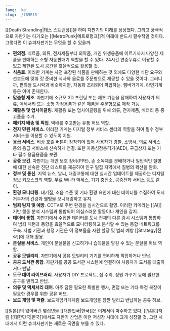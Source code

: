 ```yaml
---
lang: 'ko'
slug: '/789E15'
---
```


[[Death Stranding|데스 스트랜딩]]을 하며 자판기의 미래를 상상했다. 그리고 궁극적으로 자판기는 다가오는 [[MetroPunk|메트로펑크]]적 미래에 반드시 필수적일 것이다. 그렇다면 이 슈퍼자판기는 무엇을 할 수 있을까.

- **편의점**. 식료품, 의류, 전자제품부터 의약품, 개인 위생용품에 이르기까지 다양한 제품을 판매하는 소형 자동판매기 역할을 할 수 있다. 24시간 연중무휴로 이용할 수 있고 제한된 도시 공간을 효율적으로 활용할 것.
- **식음료**. 이러한 기계는 사전 포장된 식품을 판매하는 것 외에도 다양한 식단 요구와 선호도에 맞춰 갓 준비한 식사와 음료를 주문형으로 제공할 수 있을 것이다. 그러니까, 편의점 도시락과 비슷하지만, 자동화 조리되어 픽업하는. 햄버거기계, 라면기계 등은 이미 존재한다.
- **맞춤형 제조**. 자판기에 소규모 3D 프린팅 또는 제조 기능을 탑재하여 사용자가 의류, 액세서리 또는 소형 가정용품과 같은 제품을 주문형으로 제작 가능.
- **재활용 및 업사이클링**. 재활용 또는 업사이클링을 위해 의류, 전자제품, 배터리 등 중고품을 수거.
- **패키지 배송 및 픽업**. 택배를 주고받는 유통 허브 역할.
- **전자 민원 서비스**. 이러한 기계는 디지털 정부 서비스 센터의 역할을 하여 필수 정부 서비스를 이용할 수 있도록 지원.
- **응급 서비스**. 비상 호출 버튼이 장착되어 있어 사용자가 경찰, 소방서, 의료 서비스 등의 응급 서비스에 신속하게 연결. 또한 자동심장충격기(AED), 구급상자 또는 기타 필수 응급용품을 보관.
- **공중 보건**. 자판기는 개인 보호 장비(PPE), 손 소독제를 분배하거나 일반적인 질병에 대한 신속한 진단 테스트를 제공하여 인구 밀집 지역에서 질병의 확산을 완화.
- **정보 및 통신**. 지역 뉴스, 날씨, 대중교통에 대한 실시간 업데이트를 제공하는 디지털 정보 키오스크의 역할. 무료 Wi-Fi 액세스, 기기 충전소, 공중전화 서비스 등도 같이.
- **환경 모니터링**. 대기질, 소음 수준 및 기타 환경 요인에 대한 데이터를 수집하여 도시 거주자의 건강과 웰빙을 모니터링하고 유지.
- **범죄 탐지 및 예방**. CCTV로 주변 환경을 실시간으로 촬영. 이러한 카메라는 [[AI]] 기반 행동 분석 시스템과 통합되어 의심스러운 활동이나 개인을 감지.
- **데이터 통합**. 자판기에서 수집한 데이터를 도시 전체의 다른 감시 시스템과 통합하여 범죄 패턴과 동향을 효율적으로 모니터링하고 분석할 수 있는 통합 네트워크를 구축. 사법 기관과 행정 기관은 이 정보들을 자원 할당 및 범죄 예방 [[Strategy|전략]]에 대해 활용.
- **분실물 서비스**. 개인이 분실물을 신고하거나 습득물을 맡길 수 있는 분실물 허브 역할.
- **공유 모빌리티**. 자판기에서 공유 모빌리티 기기를 편리하게 픽업하거나 반납.
- **공공 도서관 통합**. 자판기를 공공 도서관 시스템에 연결하여 사용자가 도서를 대출하거나 반납.
- **도구 대여 라이브러리**. 사용자가 DIY 프로젝트, 집 수리, 정원 가꾸기 등에 필요한 공구를 빌리고 반납.
- **의류 및 액세서리 대여**. 아주 잠깐 필요한 특별한 행사, 면접 또는 기타 특정 복장이 필요한 경우를 위한 공유 허브.
- **보드 게임 및 퍼즐**. 보드게임카페처럼 보드게임을 잠깐 빌리고 반납하는 공유 허브.

[[일본]]의 잃어버린 몇십년을 [[대한민국|한국]]은 이제서야 마주하고 있다. [[일본]]처럼 [[대한민국|한국]]에서도 자판기 산업은 이런 저성장 시대에 크게 성장할 것, 그런 시대에서 이런 슈퍼자판기는 새로운 국면을 부를 수 있다.
